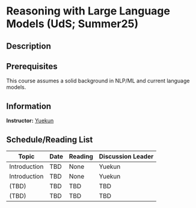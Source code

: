 # Reasoning with Large Language Models (UdS; Summer25)

## Description



## Prerequisites

This course assumes a solid background in NLP/ML and current language models.



## Information

**Instructor:** [Yuekun](https://ykyaol7.github.io/)



## Schedule/Reading List



| Topic    | Date | Reading | Discussion Leader |
| -------- | ---- | ------- | ----------------- |
| Introduction | TBD  | None    | Yuekun            |
| Introduction | TBD  | None    | Yuekun            |
| (TBD)    | TBD  | TBD     | TBD               |
| (TBD)    | TBD  | TBD     | TBD               |


